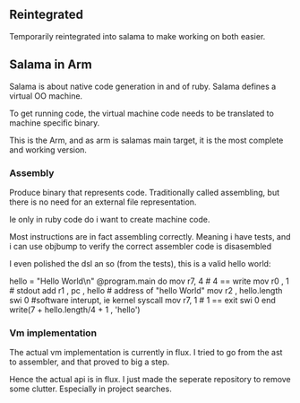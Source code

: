 ## Reintegrated

Temporarily reintegrated into salama to make working on both easier.

## Salama in Arm


Salama is about native code generation in and of ruby. Salama defines a virtual OO machine.

To get running code, the virtual machine code needs to be translated to machine specific binary.

This is the Arm, and as arm is salamas main target, it is the most complete and working version.

###  Assembly

Produce binary that represents code. 
Traditionally called assembling, but there is no need for an external file representation. 

Ie only in ruby code do i want to create machine code.

Most instructions are in fact assembling correctly. Meaning i have tests, and i can use objbump to verify the correct assembler code is disasembled

I even polished the dsl an so (from the tests), this is a valid hello world:

   hello = "Hello World\n"
   @program.main do 
      mov r7, 4     # 4 == write
      mov r0 , 1    # stdout
      add r1 , pc , hello   # address of "hello World"
      mov r2 , hello.length
    	swi 0         #software interupt, ie kernel syscall
      mov r7, 1     # 1 == exit
    	swi 0
   end
   write(7 + hello.length/4 + 1 , 'hello') 

### Vm implementation

The actual vm implementation is currently in flux. I tried to go from the ast to assembler, and that proved to big a step.

Hence the actual api is in flux. I just made the seperate repository to remove some clutter. Especially in project searches.
